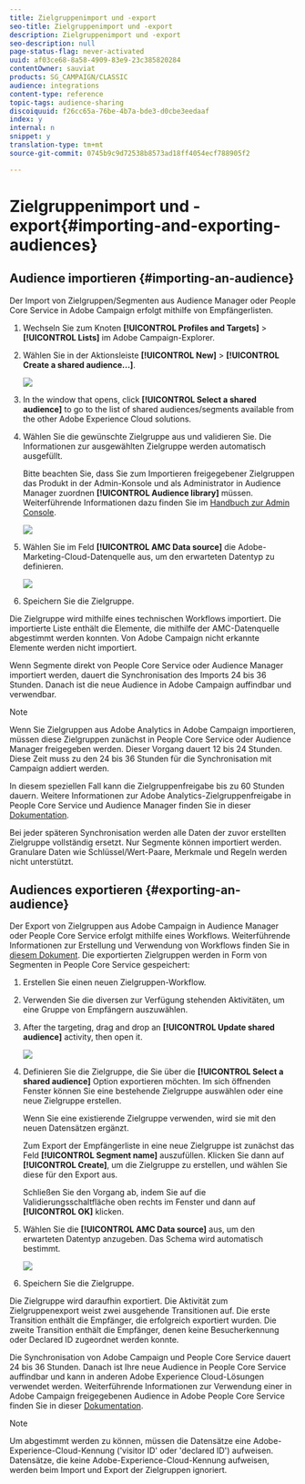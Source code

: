 ```yaml
---
title: Zielgruppenimport und -export
seo-title: Zielgruppenimport und -export
description: Zielgruppenimport und -export
seo-description: null
page-status-flag: never-activated
uuid: af03ce68-8a58-4909-83e9-23c385820284
contentOwner: sauviat
products: SG_CAMPAIGN/CLASSIC
audience: integrations
content-type: reference
topic-tags: audience-sharing
discoiquuid: f26cc65a-76be-4b7a-bde3-d0cbe3eedaaf
index: y
internal: n
snippet: y
translation-type: tm+mt
source-git-commit: 0745b9c9d72538b8573ad18ff4054ecf788905f2

---
```



# Zielgruppenimport und -export{#importing-and-exporting-audiences}

## Audience importieren {#importing-an-audience}

Der Import von Zielgruppen/Segmenten aus Audience Manager oder People Core Service in Adobe Campaign erfolgt mithilfe von Empfängerlisten.

1. Wechseln Sie zum Knoten **[!UICONTROL Profiles and Targets]** > **[!UICONTROL Lists]** im Adobe Campaign-Explorer.
1. Wählen Sie in der Aktionsleiste **[!UICONTROL New]** > **[!UICONTROL Create a shared audience...]**.

   ![](assets/aam_import_audience.png)

1. In the window that opens, click **[!UICONTROL Select a shared audience]** to go to the list of shared audiences/segments available from the other Adobe Experience Cloud solutions.
1. Wählen Sie die gewünschte Zielgruppe aus und validieren Sie. Die Informationen zur ausgewählten Zielgruppe werden automatisch ausgefüllt.

   Bitte beachten Sie, dass Sie zum Importieren freigegebener Zielgruppen das Produkt in der Admin-Konsole und als Administrator in Audience Manager zuordnen **[!UICONTROL Audience library]** müssen. Weiterführende Informationen dazu finden Sie im [Handbuch zur Admin Console](https://helpx.adobe.com/enterprise/managing/user-guide.html).

   ![](assets/aam_import_audience_3.png)

1. Wählen Sie im Feld **[!UICONTROL AMC Data source]** die Adobe-Marketing-Cloud-Datenquelle aus, um den erwarteten Datentyp zu definieren.

   ![](assets/aam_import_audience_2.png)

1. Speichern Sie die Zielgruppe.

Die Zielgruppe wird mithilfe eines technischen Workflows importiert. Die importierte Liste enthält die Elemente, die mithilfe der AMC-Datenquelle abgestimmt werden konnten. Von Adobe Campaign nicht erkannte Elemente werden nicht importiert.

Wenn Segmente direkt von People Core Service oder Audience Manager importiert werden, dauert die Synchronisation des Imports 24 bis 36 Stunden. Danach ist die neue Audience in Adobe Campaign auffindbar und verwendbar.

>[!NOTE]
>
>Wenn Sie Zielgruppen aus Adobe Analytics in Adobe Campaign importieren, müssen diese Zielgruppen zunächst in People Core Service oder Audience Manager freigegeben werden. Dieser Vorgang dauert 12 bis 24 Stunden. Diese Zeit muss zu den 24 bis 36 Stunden für die Synchronisation mit Campaign addiert werden.
>
>In diesem speziellen Fall kann die Zielgruppenfreigabe bis zu 60 Stunden dauern. Weitere Informationen zur Adobe Analytics-Zielgruppenfreigabe in People Core Service und Audience Manager finden Sie in dieser [Dokumentation](https://marketing.adobe.com/resources/help/en_US/mcloud/t_publish_audience_segment.html).

Bei jeder späteren Synchronisation werden alle Daten der zuvor erstellten Zielgruppe vollständig ersetzt. Nur Segmente können importiert werden. Granulare Daten wie Schlüssel/Wert-Paare, Merkmale und Regeln werden nicht unterstützt.

## Audiences exportieren {#exporting-an-audience}

Der Export von Zielgruppen aus Adobe Campaign in Audience Manager oder People Core Service erfolgt mithilfe eines Workflows. Weiterführende Informationen zur Erstellung und Verwendung von Workflows finden Sie in [diesem Dokument](../../workflow/using/building-a-workflow.md). Die exportierten Zielgruppen werden in Form von Segmenten in People Core Service gespeichert:

1. Erstellen Sie einen neuen Zielgruppen-Workflow.
1. Verwenden Sie die diversen zur Verfügung stehenden Aktivitäten, um eine Gruppe von Empfängern auszuwählen.
1. After the targeting, drag and drop an **[!UICONTROL Update shared audience]** activity, then open it.

   ![](assets/aam_export_example.png)

1. Definieren Sie die Zielgruppe, die Sie über die **[!UICONTROL Select a shared audience]** Option exportieren möchten. Im sich öffnenden Fenster können Sie eine bestehende Zielgruppe auswählen oder eine neue Zielgruppe erstellen.

   Wenn Sie eine existierende Zielgruppe verwenden, wird sie mit den neuen Datensätzen ergänzt.

   Zum Export der Empfängerliste in eine neue Zielgruppe ist zunächst das Feld **[!UICONTROL Segment name]** auszufüllen. Klicken Sie dann auf **[!UICONTROL Create]**, um die Zielgruppe zu erstellen, und wählen Sie diese für den Export aus.

   Schließen Sie den Vorgang ab, indem Sie auf die Validierungsschaltfläche oben rechts im Fenster und dann auf **[!UICONTROL OK]** klicken.

1. Wählen Sie die **[!UICONTROL AMC Data source]** aus, um den erwarteten Datentyp anzugeben. Das Schema wird automatisch bestimmt.

   ![](assets/aam_export_audience_activity.png)

1. Speichern Sie die Zielgruppe.

Die Zielgruppe wird daraufhin exportiert. Die Aktivität zum Zielgruppenexport weist zwei ausgehende Transitionen auf. Die erste Transition enthält die Empfänger, die erfolgreich exportiert wurden. Die zweite Transition enthält die Empfänger, denen keine Besucherkennung oder Declared ID zugeordnet werden konnte.

Die Synchronisation von Adobe Campaign und People Core Service dauert 24 bis 36 Stunden. Danach ist Ihre neue Audience in People Core Service auffindbar und kann in anderen Adobe Experience Cloud-Lösungen verwendet werden. Weiterführende Informationen zur Verwendung einer in Adobe Campaign freigegebenen Audience in Adobe People Core Service finden Sie in dieser [Dokumentation](https://marketing.adobe.com/resources/help/en_US/mcloud/t_audience_create.html).

>[!NOTE]
>
>Um abgestimmt werden zu können, müssen die Datensätze eine Adobe-Experience-Cloud-Kennung (&#39;visitor ID&#39; oder &#39;declared ID&#39;) aufweisen. Datensätze, die keine Adobe-Experience-Cloud-Kennung aufweisen, werden beim Import und Export der Zielgruppen ignoriert.

